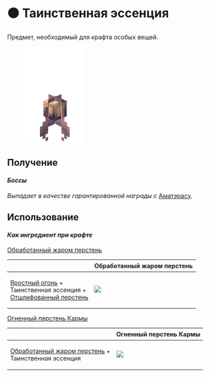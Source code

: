# 🟤 Таинственная эссенция

Предмет, необходимый для крафта особых вещей.

<figure><img src="../../.gitbook/assets/toffy_browngem.gif" alt=""><figcaption></figcaption></figure>

## Получение

#### _Боссы_

_Выпадает в качестве гарантированной награды с_ [Аматэрасу](../sushestva/bossy/amaterasu.md)_._

## Использование

#### _Как ингредиент при крафте_

[Обработанный жаром перстень](../materialy/obrabotannyi-zharom-persten.md)

| ㅤ                                                                                                                                                                          | Обработанный жаром перстень                                         |
| -------------------------------------------------------------------------------------------------------------------------------------------------------------------------- | ------------------------------------------------------------------- |
| <p><a href="../materialy/fury_fire.md">Яростный огонь</a> +<br>Таинственная эссенция + <br><a href="../materialy/otshlifovannyi-persten.md">Отшлифованный перстень</a></p> | ![](../../.gitbook/assets/miko\_custom\_heat\_treated\_ring\_0.png) |

[Огненный перстень Кармы](../materialy/ognennyi-persten-karmy.md)

| ㅤ                                                                                                                       | Огненный перстень Кармы                                           |
| ----------------------------------------------------------------------------------------------------------------------- | ----------------------------------------------------------------- |
| <p><a href="../materialy/obrabotannyi-zharom-persten.md">Обработанный жаром перстень</a> +<br>Таинственная эссенция</p> | ![](../../.gitbook/assets/miko\_custom\_karma\_fire\_ring\_0.png) |
